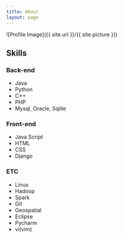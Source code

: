```yaml
---
title: About
layout: page
---
```

![Profile Image]({{ site.url }}/{{ site.picture }})

<h2>Skills</h2>

### Back-end
<ul class="skill-list">
    <li>Java</li>
    <li>Python</li>
    <li>C++</li>
    <li>PHP</li>
    <li>Mysql, Oracle, Sqlite</li>
</ul>

### Front-end
<ul class="skill-list">
    <li>Java Script</li>
    <li>HTML</li>
    <li>CSS</li>
    <li>Django</li>
</ul>

### ETC
<ul class="skill-list">
    <li>Linux</li>
    <li>Hadoop</li>
    <li>Spark</li>
    <li>Git</li>
    <li>Geospatial</li>
    <li>Eclipse</li>
    <li>Pycharm</li>
    <li>vi(vim)</li>
</ul>

